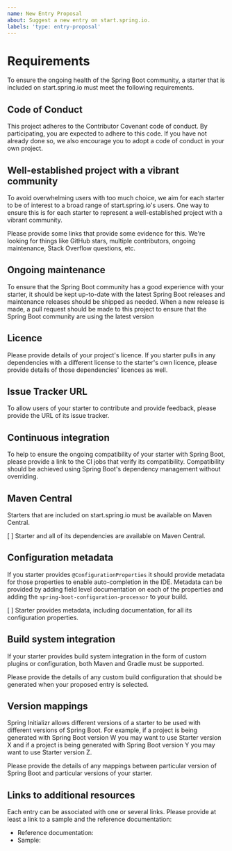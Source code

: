 ```yaml
---
name: New Entry Proposal
about: Suggest a new entry on start.spring.io.
labels: 'type: entry-proposal'
---
```


# Requirements
To ensure the ongoing health of the Spring Boot community, a starter that is included on
start.spring.io must meet the following requirements.

## Code of Conduct
This project adheres to the Contributor Covenant code of conduct. By participating, you
are expected to adhere to this code. If you have not already done so, we also encourage
you to adopt a code of conduct in your own project.

## Well-established project with a vibrant community
To avoid overwhelming users with too much choice, we aim for each starter to be of
interest to a broad range of start.spring.io's users. One way to ensure this is for each
starter to represent a well-established project with a vibrant community.

Please provide some links that provide some evidence for this. We're looking for
things like GitHub stars, multiple contributors, ongoing maintenance, Stack Overflow
questions, etc.

## Ongoing maintenance
To ensure that the Spring Boot community has a good experience with your starter,
it should be kept up-to-date with the latest Spring Boot releases and maintenance
releases should be shipped as needed. When a new release is made, a pull request
should be made to this project to ensure that the Spring Boot community are using the
latest version

## Licence
Please provide details of your project's licence. If you starter pulls in any
dependencies with a different license to the  starter's own licence, please provide
details of those dependencies' licences as well.

## Issue Tracker URL
To allow users of your starter to contribute and provide feedback, please provide
the URL of its issue tracker.

## Continuous integration
To help to ensure the ongoing compatibility of your starter with Spring Boot, please
provide a link to the CI jobs that verify its compatibility. Compatibility should
be achieved using Spring Boot's dependency management without overriding.

## Maven Central
Starters that are included on start.spring.io must be available on Maven Central.

[ ] Starter and all of its dependencies are available on Maven Central.

## Configuration metadata
If you starter provides `@ConfigurationProperties` it should provide metadata for those
properties to enable auto-completion in the IDE. Metadata can be provided by adding
field level documentation on each of the properties and adding the
`spring-boot-configuration-processor` to your build.

[ ] Starter provides metadata, including documentation, for all its configuration
properties.

## Build system integration
If your starter provides build system integration in the form of custom plugins or
configuration, both Maven and Gradle must be supported.

Please provide the details of any custom build configuration that should be generated
when your proposed entry is selected.

## Version mappings
Spring Initializr allows different versions of a starter to be used with different
versions of Spring Boot. For example, if a project is being generated with Spring
Boot version W you may want to use Starter version X and if a project is being
generated with Spring Boot version Y you may want to use Starter version Z.

Please provide the details of any mappings between particular version of Spring
Boot and particular versions of your starter.

## Links to additional resources
Each entry can be associated with one or several links. Please provide at least a link to
a sample and the reference documentation:

* Reference documentation:
* Sample:
